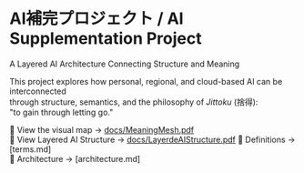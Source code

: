 # AI補完プロジェクト / AI Supplementation Project  
A Layered AI Architecture Connecting Structure and Meaning

This project explores how personal, regional, and cloud-based AI can be interconnected  
through structure, semantics, and the philosophy of *Jittoku* (捨得):  
"to gain through letting go."

📄 View the visual map → [docs/MeaningMesh.pdf](./docs/MeaningMesh.pdf)  
📄 View Layered AI Structure → [docs/LayerdeAIStructure.pdf](./docs/LayerdeAIStructure.pdf) 
📘 Definitions → [terms.md]  
🧠 Architecture → [architecture.md]  
